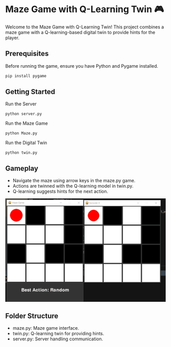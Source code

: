 # Maze Game with Q-Learning Twin 🎮

Welcome to the Maze Game with Q-Learning Twin! This project combines a maze game with a Q-learning-based digital twin to provide hints for the player.

## Prerequisites

Before running the game, ensure you have Python and Pygame installed.

```bash
pip install pygame
```

## Getting Started
Run the Server

```
python server.py
```

Run the Maze Game
```
python Maze.py
```

Run the Digital Twin
```
python twin.py
```


## Gameplay
-  Navigate the maze using arrow keys in the maze.py game.
- Actions are twinned with the Q-learning model in twin.py.
- Q-learning suggests hints for the next action.

<img src="game_video.gif" width="520">

## Folder Structure
- maze.py: Maze game interface.
- twin.py: Q-learning twin for providing hints.
- server.py: Server handling communication.
